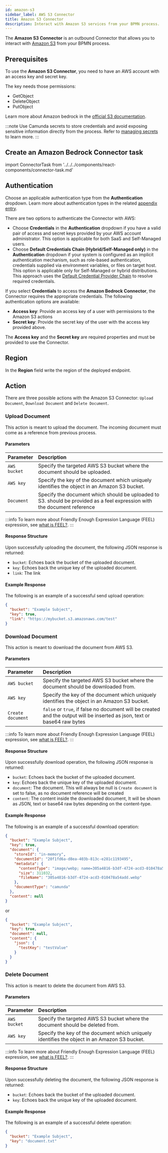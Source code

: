 ```yaml
---
id: amazon-s3
sidebar_label: AWS S3 Connector
title: Amazon S3 Connector
description: Interact with Amazon S3 services from your BPMN process.
---
```


The **Amazon S3 Connector** is an outbound Connector that allows you to interact with
[Amazon S3](https://aws.amazon.com/S3/) from your BPMN process.

## Prerequisites

To use the **Amazon S3 Connector**, you need to have an AWS account with an access key and secret key.

The key needs those permissions:

- GetObject
- DeleteObject
- PutObject

Learn more about Amazon bedrock in
the [official S3 documentation](https://docs.aws.amazon.com/s3/).

:::note
Use Camunda secrets to store credentials and avoid exposing sensitive information directly from the process. Refer
to [managing secrets](/components/console/manage-clusters/manage-secrets.md) to learn more.
:::

## Create an Amazon Bedrock Connector task

import ConnectorTask from '../../../components/react-components/connector-task.md'

<ConnectorTask/>

## Authentication

Choose an applicable authentication type from the **Authentication** dropdown. Learn more about authentication types in
the related [appendix entry](#aws-authentication-types).

There are two options to authenticate the Connector with AWS:

- Choose **Credentials** in the **Authentication** dropdown if you have a valid pair of access and secret keys provided
  by your AWS account administrator. This option is applicable for both SaaS and Self-Managed users.
- Choose **Default Credentials Chain (Hybrid/Self-Managed only)** in the **Authentication** dropdown if your system is
  configured as an implicit authentication mechanism, such as role-based authentication, credentials supplied via
  environment variables, or files on target host. This option is applicable only for Self-Managed or hybrid
  distributions. This approach uses
  the [Default Credential Provider Chain](https://docs.aws.amazon.com/sdk-for-java/v1/developer-guide/credentials.html)
  to resolve required credentials.

If you select **Credentials** to access the **Amazon Bedrock Connector**, the Connector requires the appropriate
credentials. The following authentication options are available:

- **Access key**: Provide an access key of a user with permissions to the Amazon S3 actions
- **Secret key**: Provide the secret key of the user with the access key provided above.

The **Access key** and the **Secret key** are required properties and must be provided to use the Connector.

## Region

In the **Region** field write the region of the deployed endpoint.

## Action

There are three possible actions with the Amazon S3 Connector: `Upload Document`, `Download Document` and
`Delete Document`.

### Upload Document

This action is meant to upload the document. The incoming document must come as a reference from previous process.

#### Parameters

| Parameter    | Description                                                                                                              |
| :----------- | :----------------------------------------------------------------------------------------------------------------------- |
| `AWS bucket` | Specify the targeted AWS S3 bucket where the document should be uploaded.                                                |
| `AWS key`    | Specify the key of the document which uniquely identifies the object in an Amazon S3 bucket.                             |
| `Document`   | Specify the document which should be uploaded to S3. should be provided as a feel expression with the document reference |

:::info
To learn more about Friendly Enough Expression Language (FEEL) expression,
see [what is FEEL?](/components/modeler/feel/what-is-feel.md).
:::

#### Response Structure

Upon successfully uploading the document, the following JSON response is returned:

- `bucket`: Echoes back the bucket of the uploaded document.
- `key`: Echoes back the unique key of the uploaded document.
- `link`: The link

#### Example Response

The following is an example of a successful send upload operation:

```json
{
  "bucket": "Example Subject",
  "key": true,
  "link": "https://mybucket.s3.amazonaws.com/test"
}
```

### Download Document

This action is meant to download the document from AWS S3.

#### Parameters

| Parameter         | Description                                                                                                               |
| :---------------- | :------------------------------------------------------------------------------------------------------------------------ |
| `AWS bucket`      | Specify the targeted AWS S3 bucket where the document should be downloaded from.                                          |
| `AWS key`         | Specify the key of the document which uniquely identifies the object in an Amazon S3 bucket.                              |
| `Create document` | `false` or `true`, if false no document will be created and the output will be inserted as json, text or base64 raw bytes |

:::info
To learn more about Friendly Enough Expression Language (FEEL) expression,
see [what is FEEL?](/components/modeler/feel/what-is-feel.md).
:::

#### Response Structure

Upon successfully download operation, the following JSON response is returned:

- `bucket`: Echoes back the bucket of the uploaded document.
- `key`: Echoes back the unique key of the uploaded document.
- `document`: The document. This will always be null is `Create document` is set to false, as no document reference will
  be created
- `content`: The content inside the downloaded document, It will be shown as JSON, text or base64 raw bytes depending on
  the content-type.

#### Example Response

The following is an example of a successful download operation:

```json
{
  "bucket": "Example Subject",
  "key": true,
  "document": {
    "storeId": "in-memory",
    "documentId": "20f1fd6a-d8ea-403b-813c-e281c1193495",
    "metadata": {
      "contentType": "image/webp; name=305a4816-b3df-4724-acd3-010478a54add.webp",
      "size": 311032,
      "fileName": "305a4816-b3df-4724-acd3-010478a54add.webp"
    },
    "documentType": "camunda"
  },
  "content": null
}
```

or

```json
{
  "bucket": "Example Subject",
  "key": true,
  "document": null,
  "content": {
    "json": {
      "testKey": "testValue"
    }
  }
}
```

### Delete Document

This action is meant to delete the document from AWS S3.

#### Parameters

| Parameter    | Description                                                                                  |
| :----------- | :------------------------------------------------------------------------------------------- |
| `AWS bucket` | Specify the targeted AWS S3 bucket where the document should be deleted from.                |
| `AWS key`    | Specify the key of the document which uniquely identifies the object in an Amazon S3 bucket. |

:::info
To learn more about Friendly Enough Expression Language (FEEL) expression,
see [what is FEEL?](/components/modeler/feel/what-is-feel.md).
:::

#### Response Structure

Upon successfully deleting the document, the following JSON response is returned:

- `bucket`: Echoes back the bucket of the uploaded document.
- `key`: Echoes back the unique key of the uploaded document.

#### Example Response

The following is an example of a successful delete operation:

```json
{
  "bucket": "Example Subject",
  "key": "document.txt"
}
```
